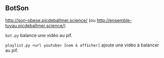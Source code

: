## BotSon

http://son-obese.picdeballmer.science/ (ou http://ensemble-tuyau.picdeballmer.science/)

`bot.py` balance une vidéo au pif.

`playlist.py <url youtube> [nom à afficher]` ajoute une vidéo à balancer au pif.
